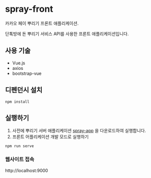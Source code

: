 # spray-front
카카오 페이 뿌리기 프론트 애플리케이션.

단톡방에 돈 뿌리기 서비스 API를 사용한 프론트 애플리케이션입니다.

## 사용 기술
- Vue.js
- axios
- bootstrap-vue
  
## 디펜던시 설치
```
npm install
```

## 실행하기

1. 사전에 뿌리기 서버 애플리케이션 [spray-app](https://github.com/kokozzang/spray-app) 을 다운로드하여 실행합니다. 
2. 프론트 어플리케이션 개발 모드로 실행하기
```
npm run serve
```

### 웹사이트 접속
http://localhost:9000


<!-- ### Compiles and minifies for production
```
npm run build
```

### Lints and fixes files
```
npm run lint
``` -->
